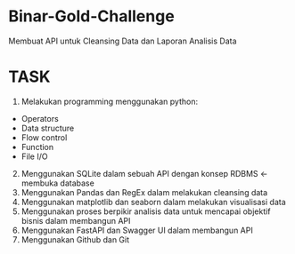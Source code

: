 # Binar-Gold-Challenge
Membuat API untuk Cleansing Data dan Laporan Analisis Data

# TASK
1. Melakukan programming menggunakan python:
- Operators
- Data structure
- Flow control
- Function
- File I/O

2. Menggunakan SQLite dalam sebuah API dengan konsep RDBMS <- membuka database
3. Menggunakan Pandas dan RegEx dalam melakukan cleansing data 
4. Menggunakan matplotlib dan seaborn dalam melakukan visualisasi data
5. Menggunakan proses berpikir analisis data untuk mencapai objektif bisnis dalam membangun API
6. Menggunakan FastAPI dan Swagger UI dalam membangun API
7. Menggunakan Github dan Git
